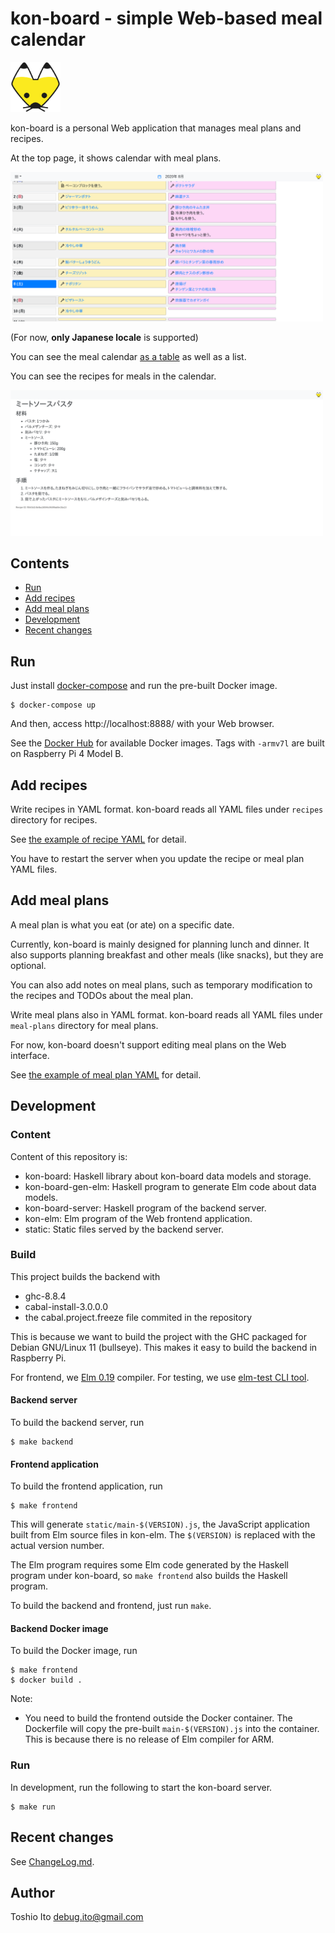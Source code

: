 # kon-board - simple Web-based meal calendar

<img src="static/icons/d/kon.svg" width="80" />

kon-board is a personal Web application that manages meal plans and recipes.

At the top page, it shows calendar with meal plans.

<a href="screenshots/shot_calendar.png"><img src="screenshots/shot_calendar.png" alt="Calendar" width="500" /></a>

(For now, **only Japanese locale** is supported)

You can see the meal calendar [as a table](screenshots/shot_caltable.png) as well as a list.

You can see the recipes for meals in the calendar.

<a href="screenshots/shot_recipe.png"><img src="screenshots/shot_recipe.png" alt="Recipe" width="500" /></a>

## Contents

- [Run](#run)
- [Add recipes](#add-recipes)
- [Add meal plans](#add-meal-plans)
- [Development](#development)
- [Recent changes](#recent-changes)


## Run

Just install [docker-compose](https://docs.docker.com/compose/) and run the pre-built Docker image.

    $ docker-compose up

And then, access http://localhost:8888/ with your Web browser.

See the [Docker Hub](https://hub.docker.com/r/debugito/kon-board/tags) for available Docker images. Tags with `-armv7l` are built on Raspberry Pi 4 Model B.


## Add recipes

Write recipes in YAML format. kon-board reads all YAML files under `recipes` directory for recipes.

See [the example of recipe YAML](kon-board/test/recipes/recipe_example.yaml) for detail.

You have to restart the server when you update the recipe or meal plan YAML files.

## Add meal plans

A meal plan is what you eat (or ate) on a specific date.

Currently, kon-board is mainly designed for planning lunch and dinner.
It also supports planning breakfast and other meals (like snacks), but they are optional.

You can also add notes on meal plans, such as temporary modification to the recipes and TODOs about the meal plan.

Write meal plans also in YAML format. kon-board reads all YAML files under `meal-plans` directory for meal plans.

For now, kon-board doesn't support editing meal plans on the Web interface.

See [the example of meal plan YAML](kon-board/test/meal-plans/plan_example.yaml) for detail.

## Development

### Content

Content of this repository is:

- kon-board: Haskell library about kon-board data models and storage.
- kon-board-gen-elm: Haskell program to generate Elm code about data models.
- kon-board-server: Haskell program of the backend server.
- kon-elm: Elm program of the Web frontend application.
- static: Static files served by the backend server.

### Build

This project builds the backend with

- ghc-8.8.4
- cabal-install-3.0.0.0
- the cabal.project.freeze file commited in the repository

This is because we want to build the project with the GHC packaged for Debian GNU/Linux 11 (bullseye).
This makes it easy to build the backend in Raspberry Pi.

For frontend, we [Elm 0.19](https://elm-lang.org/) compiler. For testing, we use [elm-test CLI tool](https://github.com/rtfeldman/node-test-runner).

#### Backend server

To build the backend server, run

    $ make backend

#### Frontend application

To build the frontend application, run

    $ make frontend

This will generate `static/main-$(VERSION).js`, the JavaScript application built from Elm source files in kon-elm. The `$(VERSION)` is replaced with the actual version number.

The Elm program requires some Elm code generated by the Haskell program under kon-board, so `make frontend` also builds the Haskell program.

To build the backend and frontend, just run `make`.

#### Backend Docker image

To build the Docker image, run

    $ make frontend
    $ docker build .

Note:

- You need to build the frontend outside the Docker container. The Dockerfile will copy the pre-built `main-$(VERSION).js` into the container. This is because there is no release of Elm compiler for ARM.

### Run

In development, run the following to start the kon-board server.

    $ make run

## Recent changes

See [ChangeLog.md](kon-board/ChangeLog.md).

## Author

Toshio Ito <debug.ito@gmail.com>
